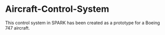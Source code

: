 # Aircraft-Control-System
This control system in SPARK has been created as a prototype for a Boeing 747 aircraft.
